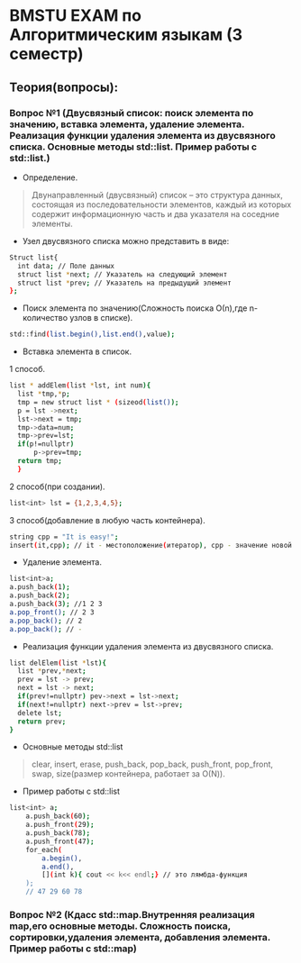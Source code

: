 # BMSTU EXAM по Алгоритмическим языкам (3 семестр)
## Теория(вопросы):
### Вопрос №1 (Двусвязный список: поиск элемента по значению, вставка элемента, удаление элемента. Реализация функции удаления элемента из двусвязного списка. Основные методы std::list. Пример работы с std::list.)
* Определение.
> Двунаправленный (двусвязный) список – это структура данных, состоящая из последовательности элементов, каждый из которых содержит информационную часть и два указателя на соседние элементы.
* Узел двусвязного списка можно представить в виде:
```bash
Struct list{
  int data; // Поле данных
  struct list *next; // Указатель на следующий элемент
  struct list *prev; // Указатель на предыдущий элемент
};
```
* Поиск элемента по значению(Сложность поиска О(n),где n-количество узлов в списке).
```bash
std::find(list.begin(),list.end(),value);
```
* Вставка элемента в список.

1 способ.
```bash
list * addElem(list *lst, int num){
  list *tmp,*p;
  tmp = new struct list * (sizeod(list());
  p = lst ->next;
  lst->next = tmp;
  tmp->data=num;
  tmp->prev=lst;
  if(p!=nullptr)
      p->prev=tmp;
  return tmp;
  }
```
2 способ(при создании).
```bash
list<int> lst = {1,2,3,4,5}; 
```
3 способ(добавление в любую часть контейнера).
```bash
string cpp = "It is easy!";
insert(it,cpp); // it - местоположение(итератор), cpp - значение новой ячейки.
```
* Удаление элемента.
```bash
list<int>a;
a.push_back(1);
a.push_back(2);
a.push_back(3); //1 2 3
a.pop_front(); // 2 3
a.pop_back(); // 2
a.pop_back(); // -
```
* Реализация функции удаления элемента из двусвязного списка.
```bash
list delElem(list *lst){
  list *prev,*next;
  prev = lst -> prev;
  next = lst -> next;
  if(prev!=nullptr) pev->next = lst->next;
  if(next!=nullptr) next->prev = lst->prev;
  delete lst;
  return prev;
}
```
* Основные методы std::list
> clear, insert, erase, push_back, pop_back, push_front, pop_front, swap, size(размер контейнера, работает за О(N)).
* Пример работы с std::list
```bash
list<int> a;
    a.push_back(60);
    a.push_front(29);
    a.push_back(78);
    a.push_front(47);
    for_each(
        a.begin(), 
        a.end(), 
        [](int k){ cout << k<< endl;} // это лямбда-функция
    );
    // 47 29 60 78
```
### Вопрос №2 (Кдасс std::map.Внутренняя реализация map,его основные методы. Сложность поиска, сортировки,удаления элемента, добавления элемента. Пример работы с std::map)




